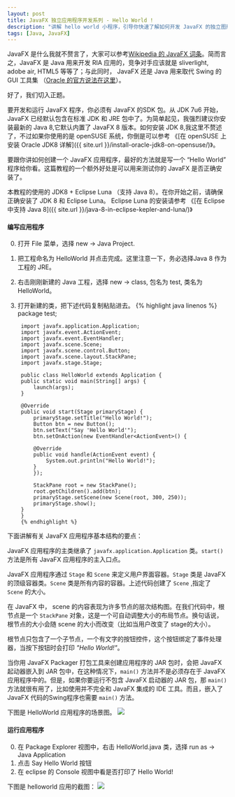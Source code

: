 ```yaml
---
layout: post
title: JavaFX 独立应用程序开发系列 - Hello World !
description: "讲解 hello world 小程序，引导你快速了解如何开发 JavaFX 的独立图形应用程序"
tags: [Java, JavaFX]
---
```


JavaFX 是什么我就不赘言了，大家可以参考[Wikipedia 的 JavaFX 词条](http://en.wikipedia.org/wiki/JavaFX)。简而言之，JavaFX 是 Java 用来开发 RIA 应用的，竞争对手应该就是 sliverlight, adobe air, HTML5 等等了；与此同时， JavaFX 还是 Java 用来取代 Swing 的 GUI 工具集 （[Oracle 的官方说法在这里](http://www.oracle.com/technetwork/java/javafx/overview/faq-1446554.html#6)）。

好了，我们切入正题。

要开发和运行 JavaFX 程序，你必须有 JavaFX 的SDK 包。从 JDK 7u6 开始， JavaFX 已经默认包含在标准 JDK 和 JRE 包中了。为简单起见，我强烈建议你安装最新的 Java 8,它默认内置了 JavaFX 8 版本。如何安装 JDK 8,我这里不赘述了，不过如果你使用的是 openSUSE 系统，你倒是可以参考 《[在 openSUSE 上安装 Oracle JDK8 详解]({{ site.url }}/install-oracle-jdk8-on-opensuse/)》。

要跟你讲如何创建一个 JavaFX 应用程序，最好的方法就是写一个 “Hello World” 程序给你看。这篇教程的一个额外好处是可以用来测试你的 JavaFX 是否正确安装了。

本教程的使用的 JDK8 + Eclipse Luna （支持 Java 8）。在你开始之前，请确保正确安装了 JDK 8 和 Eclipse Luna。
Eclipse Luna 的安装请参考 《[在 Eclipse 中支持 Java 8]({{ site.url }}/java-8-in-eclipse-kepler-and-luna/)》

#### 编写应用程序


0. 打开 File 菜单，选择 new → Java Project.
0. 把工程命名为 HelloWorld 并点击完成。这里注意一下，务必选择Java 8 作为工程的 JRE。
0. 右击刚刚新建的 Java 工程，选择 new → class, 包名为 test, 类名为 HelloWorld。
0. 打开新建的类，把下述代码复制粘贴进去。
        {% highlight java linenos %}
        package test;

        import javafx.application.Application;
        import javafx.event.ActionEvent;
        import javafx.event.EventHandler;
        import javafx.scene.Scene;
        import javafx.scene.control.Button;
        import javafx.scene.layout.StackPane;
        import javafx.stage.Stage;

        public class HelloWorld extends Application {
        public static void main(String[] args) {
            launch(args);
        }

        @Override
        public void start(Stage primaryStage) {
            primaryStage.setTitle("Hello World!");
            Button btn = new Button();
            btn.setText("Say 'Hello World'");
            btn.setOnAction(new EventHandler<ActionEvent>() {

            @Override
            public void handle(ActionEvent event) {
                System.out.println("Hello World!");
            }
            });

            StackPane root = new StackPane();
            root.getChildren().add(btn);
            primaryStage.setScene(new Scene(root, 300, 250));
            primaryStage.show();
        }
        }
        {% endhighlight %}

下面讲解有关 JavaFX 应用程序基本结构的要点：

JavaFX 应用程序的主类继承了 `javafx.application.Application` 类。`start()` 方法是所有 JavaFX 应用程序的主入口点。

JavaFX 应用程序通过 `Stage` 和 `Scene` 来定义用户界面容器。`Stage` 类是 JavaFX 的顶级容器类。`Scene` 类是所有内容的容器。上述代码创建了 `Scene` ,指定了 `Scene` 的大小。

在 JavaFX 中， scene 的内容表现为许多节点的层次结构图。在我们代码中，根节点是一个 `StackPane` 对象，这是一个可自动调整大小的布局节点。换句话说，根节点的大小会随 scene 的大小而改变（比如当用户改变了 stage的大小）。

根节点只包含了一个子节点，一个有文字的按钮控件，这个按钮绑定了事件处理器，当按下按钮时会打印 *"Hello World!"*。

当你用 JavaFX Packager 打包工具来创建应用程序的 JAR 包时，会把 JavaFX 起动器嵌入到 JAR 包中，在这种情况下，`main()` 方法并不是必须存在于 JavaFX 应用程序中的。但是，如果你要运行不包含 JavaFX 启动器的 JAR 包，那 `main()` 方法就很有用了，比如使用并不完全和 JavaFX 集成的 IDE 工具。而且，嵌入了 JavaFX 代码的Swing程序也需要 `main()` 方法。

下图是 HelloWorld 应用程序的场景图。
![](http://suselinks-us.qiniudn.com/helloworld_scenegraph.png)

#### 运行应用程序
0. 在 Package Explorer 视图中，右击 HelloWorld.java 类，选择 run as -> Java Application
0. 点击 Say Hello World 按钮
0. 在 eclipse 的 Console 视图中看是否打印了 Hello World!

下图是 helloworld 应用的截图：
![](http://suselinks-us.qiniudn.com/helloworld-in-javafx-style.png)

